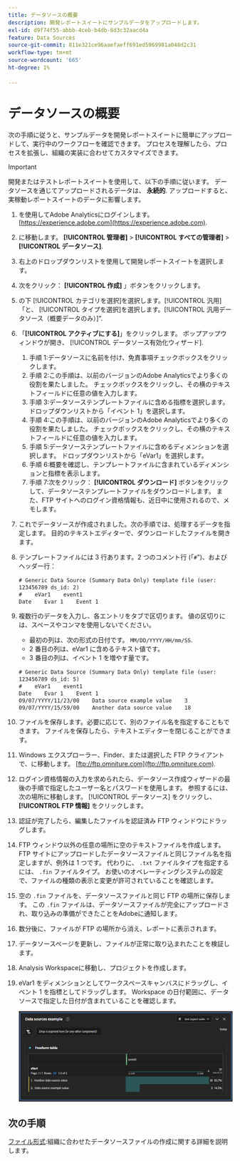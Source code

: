 ```yaml
---
title: データソースの概要
description: 開発レポートスイートにサンプルデータをアップロードします。
exl-id: d9f74f55-abbb-4ceb-b4db-8d3c32aacd4a
feature: Data Sources
source-git-commit: 811e321ce96aaefaeff691ed5969981a048d2c31
workflow-type: tm+mt
source-wordcount: '665'
ht-degree: 1%

---
```


# データソースの概要

次の手順に従うと、サンプルデータを開発レポートスイートに簡単にアップロードして、実行中のワークフローを確認できます。 プロセスを理解したら、プロセスを拡張し、組織の実装に合わせてカスタマイズできます。

>[!IMPORTANT]
>
>開発またはテストレポートスイートを使用して、以下の手順に従います。 データソースを通じてアップロードされるデータは、 **永続的**. アップロードすると、実稼動レポートスイートのデータに影響します。

1. を使用してAdobe Analyticsにログインします。 [https://experience.adobe.com](https://experience.adobe.com).
1. に移動します。 **[!UICONTROL 管理者]** > **[!UICONTROL すべての管理者]** > **[!UICONTROL データソース]**.
1. 右上のドロップダウンリストを使用して開発レポートスイートを選択します。
1. 次をクリック： **[!UICONTROL 作成]** 」ボタンをクリックします。
1. の下 [!UICONTROL カテゴリを選択]を選択します。[!UICONTROL 汎用]「と、 [!UICONTROL タイプを選択]を選択します。[!UICONTROL 汎用データソース（概要データのみ）]&quot;.
1. 「**[!UICONTROL アクティブにする]**」をクリックします。
ポップアップウィンドウが開き、 [!UICONTROL データソース有効化ウィザード].
   1. 手順 1:データソースに名前を付け、免責事項チェックボックスをクリックします。
   1. 手順 2:この手順は、以前のバージョンのAdobe Analyticsでより多くの役割を果たしました。 チェックボックスをクリックし、その横のテキストフィールドに任意の値を入力します。
   1. 手順 3:データソーステンプレートファイルに含める指標を選択します。 ドロップダウンリストから「イベント 1」を選択します。
   1. 手順 4:この手順は、以前のバージョンのAdobe Analyticsでより多くの役割を果たしました。 チェックボックスをクリックし、その横のテキストフィールドに任意の値を入力します。
   1. 手順 5:データソーステンプレートファイルに含めるディメンションを選択します。 ドロップダウンリストから「eVar1」を選択します。
   1. 手順 6:概要を確認し、テンプレートファイルに含まれているディメンションと指標を表示します。
   1. 手順 7:次をクリック： **[!UICONTROL ダウンロード]** ボタンをクリックして、データソーステンプレートファイルをダウンロードします。 また、FTP サイトへのログイン資格情報も、近日中に使用されるので、メモします。
1. これでデータソースが作成されました。次の手順では、処理するデータを指定します。 目的のテキストエディターで、ダウンロードしたファイルを開きます。
1. テンプレートファイルには 3 行あります。2 つのコメント行 (「`#`&quot;)、およびヘッダー行：

   ```text
   # Generic Data Source (Summary Data Only) template file (user: 123456789 ds_id: 2)
   #    eVar1    event1
   Date    Evar 1    Event 1
   ```

1. 複数行のデータを入力し、各エントリをタブで区切ります。 値の区切りには、スペースやコンマを使用しないでください。
   * 最初の列は、次の形式の日付です。 `MM/DD/YYYY/HH/mm/SS`.
   * 2 番目の列は、eVar1 に含めるテキスト値です。
   * 3 番目の列は、イベント 1 を増やす量です。

   ```text
   # Generic Data Source (Summary Data Only) template file (user: 123456789 ds_id: 5)
   #    eVar1    event1
   Date    Evar 1    Event 1
   09/07/YYYY/11/23/00    Data source example value    3
   09/07/YYYY/15/59/00    Another data source value    18
   ```

1. ファイルを保存します。必要に応じて、別のファイル名を指定することもできます。 ファイルを保存したら、テキストエディターを閉じることができます。
1. Windows エクスプローラー、Finder、または選択した FTP クライアントで、に移動します。 [ftp://ftp.omniture.com](ftp://ftp.omniture.com).
1. ログイン資格情報の入力を求められたら、データソース作成ウィザードの最後の手順で指定したユーザー名とパスワードを使用します。 参照するには、次の場所に移動します。 [!UICONTROL データソース] をクリックし、 **[!UICONTROL FTP 情報]** をクリックします。
1. 認証が完了したら、編集したファイルを認証済み FTP ウィンドウにドラッグします。
1. FTP ウィンドウ以外の任意の場所に空のテキストファイルを作成します。 FTP サイトにアップロードしたデータソースファイルと同じファイル名を指定しますが、例外は 1 つです。 代わりに、 `.txt` ファイルタイプを指定するには、 `.fin` ファイルタイプ。 お使いのオペレーティングシステムの設定で、ファイルの種類の表示と変更が許可されていることを確認します。
1. 空の `.fin` ファイルを、データソースファイルと同じ FTP の場所に保存します。 この `.fin` ファイルは、データソースファイルが完全にアップロードされ、取り込みの準備ができたことをAdobeに通知します。
1. 数分後に、ファイルが FTP の場所から消え、レポートに表示されます。
1. データソースページを更新し、ファイルが正常に取り込まれたことを検証します。
1. Analysis Workspaceに移動し、プロジェクトを作成します。
1. eVar1 をディメンションとしてワークスペースキャンバスにドラッグし、イベント 1 を指標としてドラッグします。 Workspace の日付範囲に、データソースで指定した日付が含まれていることを確認します。

   ![サンプルレポート](assets/success-report.png)

## 次の手順

[ファイル形式](file-format.md):組織に合わせたデータソースファイルの作成に関する詳細を説明します。
